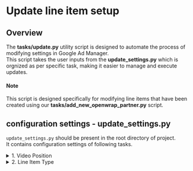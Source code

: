 # Update line item setup


## Overview


The **tasks/update.py** utility script is designed to automate the process of modifying settings in Google Ad Manager. <br>
This script takes the user inputs from the **update_settings.py** which is orgnized as per specific task, making it easier to manage and execute updates.

#### Note
This script is designed specifically for modifying line items that have been created using our **tasks/add_new_openwrap_partner.py** script.


## configuration settings - update_settings.py
`update_settings.py` should be present in the root directory of project. <br>
It contains configuration settings of following tasks.
<details>
  <summary>1. Video Position</summary><br/>

The `VideoPosition` class in the `update_settings.py` file contains configuration parameters that are required to update the Video Position targeting of line items.

**Parameters:**


|**Parameter**|**Description**|**Type**|**Example** |
|:----------|:--------------|:-------|:---------------|
|`DFP_ORDER_NAME`| The name of your GAM order. Line items will be updated from this order. | string |'test_order' |
| `LINE_ITEM_NAME_REGEX`      |A string representing a regular expression pattern to match line item names. <br/> 1. To select all line items from order, set this to '%'  <br/> 2. To select line items having prefix as 'prefix\_',  set this to 'prefix\_%'  <br/>3.  To select line items having suffix as '\_suffix',  set this to '%\_suffix'| string| '%' |
| `DFP_LINEITEM_TYPE`         | Line item type. <br>Can be "NETWORK", "HOUSE", "PRICE_PRIORITY", or "SPONSORSHIP".      | string               | 'PRICE_PRIORITY'                |
| `NEW_VIDEO_POSITION`        | The value of new video position to target.<br>Valid values: "PREROLL", "MIDROLL", "POSTROLL".              | string        | 'MIDROLL'                       |


**How to Run:**

To execute the Video Position Update Task, use the following command:

```
python -m tasks.update VideoPosition
```


**Limitations:**

1. Line item to be updated should be of type "Video" because only "video" line item supports video position targeting.
2. If the selected line item has multiple video-position targeted then it will not update the line item.
3. If the selected line item is already targeted for 'NEW_VIDEO_POSITION' then it will not update the line item.
4. Line item to be updated should have been created using tasks/add_new_openwrap_partner.py
</details>

<details>
  <summary>2. Line Item Type</summary><br/>

The `LineItemType` class in the `update_settings.py` file contains configuration parameters that are required to update the Line Item Type of line items.

**Parameters:**

| **Parameter** | **Description** | **Type** | **Example** |
| :---------- | :-------------- | :------- | :--------------- |
| `DFP_ORDER_NAME` | The name of your GAM order. Line items will be updated from this order. | string | 'test_order' |
| `LINE_ITEM_NAME_REGEX` | A string representing a regular expression pattern to match line item names. <br> 1. To select all line items from order, set this to '%' <br> 2. To select line items having prefix as 'prefix\_', set this to 'prefix\_%' <br> 3. To select line items having suffix as '\_suffix', set this to '%\_suffix' | string | '%' |
| `DFP_LINEITEM_TYPE` | Line item type. <br>Can be "NETWORK", "HOUSE", "PRICE_PRIORITY", or "SPONSORSHIP". | string | 'PRICE_PRIORITY' |
| `NEW_LINEITEM_TYPE` | The value of new line item type to target.<br>Valid values: "NETWORK", "HOUSE", "PRICE_PRIORITY", "SPONSORSHIP". | string | 'NETWORK' |

**How to Run:**

To execute the Line Item Type Update Task, use the following command:

```
python -m tasks.update LineItemType
```

**Limitations:**

1. Line item to be updated should have been created using tasks/add_new_openwrap_partner.py
</details>